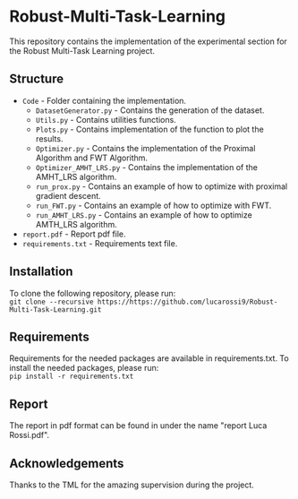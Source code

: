 # Robust-Multi-Task-Learning

This repository contains the implementation of the experimental section for the Robust Multi-Task Learning project.

## Structure
* `Code` - Folder containing the implementation.
  * `DatasetGenerator.py` - Contains the generation of the dataset.
  * `Utils.py` - Contains utilities functions.
  * `Plots.py` - Contains implementation of the function to plot the results.
  * `Optimizer.py` - Contains the implementation of the Proximal Algorithm and FWT Algorithm.
  * `Optimizer_AMHT_LRS.py` - Contains the implementation of the AMHT_LRS algorithm.
  * `run_prox.py` - Contains an example of how to optimize with proximal gradient descent.
  * `run_FWT.py` - Contains an example of how to optimize with FWT.
  * `run_AMHT_LRS.py` - Contains an example of how to optimize AMTH_LRS algorithm.
* `report.pdf` - Report pdf file.
* `requirements.txt` - Requirements text file.

## Installation
To clone the following repository, please run:\
`git clone --recursive https://https://github.com/lucarossi9/Robust-Multi-Task-Learning.git`

## Requirements
Requirements for the needed packages are available in requirements.txt. To install the needed packages, please run:\
`pip install -r requirements.txt`

## Report
The report in pdf format can be found in under the name "report Luca Rossi.pdf".

## Acknowledgements
Thanks to the TML for the amazing supervision during the project.

